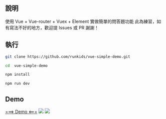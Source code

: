## 說明

使用 Vue + Vue-router + Vuex + Element 實做簡單的問答題功能
此為練習，如有寫法不好的地方，歡迎提 Issues 或 PR 謝謝！

## 執行

``` bash
git clone https://github.com/runkids/vue-simple-demo.git

cd  vue-simple-demo

npm install

npm run dev

```
## Demo
[===> Demo <===](https://runkids.github.io/VueEasyDemo/home "Demo")
[![](https://goo.gl/GPag5x)](https://goo.gl/GPag5x)
[![](https://goo.gl/heqTvi)](https://goo.gl/heqTvi)